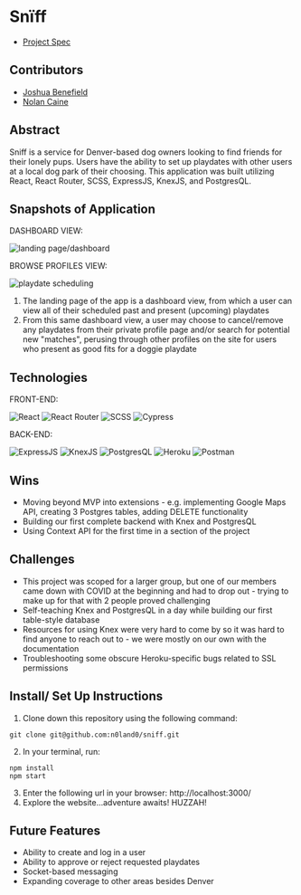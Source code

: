 # Snïff

- [Project Spec](https://frontend.turing.edu/projects/module-3/stretch.html)

## Contributors

- [Joshua Benefield](https://github.com/Jabene)
- [Nolan Caine](https://github.com/n0land0)

## Abstract

Sniff is a service for Denver-based dog owners looking to find friends for their lonely pups. Users have the ability to set up playdates with other users at a local dog park of their choosing. This application was built utilizing React, React Router, SCSS, ExpressJS, KnexJS, and PostgresQL.

## Snapshots of Application

DASHBOARD VIEW:

![landing page/dashboard](https://i.imgur.com/2oxQTCz.png)

BROWSE PROFILES VIEW:

![playdate scheduling](https://i.imgur.com/uMSUS0z.png)

1. The landing page of the app is a dashboard view, from which a user can view all of their scheduled past and present (upcoming) playdates
2. From this same dashboard view, a user may choose to cancel/remove any playdates from their private profile page and/or search for potential new "matches", perusing through other profiles on the site for users who present as good fits for a doggie playdate

## Technologies

FRONT-END:

![React](https://img.shields.io/badge/React-20232A?style=for-the-badge&logo=react&logoColor=61DAFB)
![React Router](https://img.shields.io/badge/React_Router-CA4245?style=for-the-badge&logo=react-router&logoColor=white)
![SCSS](https://img.shields.io/badge/Sass-CC6699?style=for-the-badge&logo=sass&logoColor=white)
![Cypress](https://img.shields.io/badge/Cypress-17202C?style=for-the-badge&logo=cypress&logoColor=white)

BACK-END:

![ExpressJS](https://img.shields.io/badge/Express.js-000000?style=for-the-badge&logo=express&logoColor=white)
![KnexJS](https://user-images.githubusercontent.com/79823098/140978950-21ceb46e-55dd-40e7-b395-65a4afccfbbf.png)
![PostgresQL](https://img.shields.io/badge/PostgreSQL-316192?style=for-the-badge&logo=postgresql&logoColor=white)
![Heroku](https://img.shields.io/badge/Heroku-430098?style=for-the-badge&logo=heroku&logoColor=white)
![Postman](https://img.shields.io/badge/Postman-FF6C37?style=for-the-badge&logo=Postman&logoColor=white)

## Wins

- Moving beyond MVP into extensions - e.g. implementing Google Maps API, creating 3 Postgres tables, adding DELETE functionality
- Building our first complete backend with Knex and PostgresQL
- Using Context API for the first time in a section of the project

## Challenges

- This project was scoped for a larger group, but one of our members came down with COVID at the beginning and had to drop out - trying to make up for that with 2 people proved challenging
- Self-teaching Knex and PostgresQL in a day while building our first table-style database
- Resources for using Knex were very hard to come by so it was hard to find anyone to reach out to - we were mostly on our own with the documentation
- Troubleshooting some obscure Heroku-specific bugs related to SSL permissions

## Install/ Set Up Instructions

1. Clone down this repository using the following command:
  ```
  git clone git@github.com:n0land0/sniff.git
  ```
2. In your terminal, run:
  ```
  npm install
  npm start
  ```
3. Enter the following url in your browser: http://localhost:3000/
4. Explore the website...adventure awaits! HUZZAH!

## Future Features

- Ability to create and log in a user
- Ability to approve or reject requested playdates
- Socket-based messaging
- Expanding coverage to other areas besides Denver
